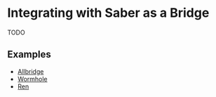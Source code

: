 # Integrating with Saber as a Bridge

TODO

## Examples

- [Allbridge](https://allbridge.io)
- [Wormhole](https://wormholenetwork.com/)
- [Ren](https://renproject.io)
